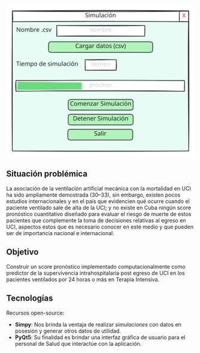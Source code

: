 <p align="center"> <img src="modelos UI/modelo_ventana_simulacion_v1.0.svg" alt="modelo" /> </p>

## Situación problémica
La asociación de la ventilación artificial mecánica con la mortalidad en UCI ha sido ampliamente demostrada (30–33), sin embargo, existen pocos estudios internacionales y en el país que evidencien qué ocurre cuando el paciente ventilado sale de alta de la UCI; y no existe en Cuba ningún score pronóstico cuantitativo diseñado para evaluar el riesgo de muerte de estos pacientes que complemente la toma de decisiones relativas al egreso en UCI, aspectos estos que es necesario conocer en este medio y que pueden ser de importancia nacional e internacional.

## Objetivo
Construir un score pronóstico implementado computacionalmente como predictor de la supervivencia intrahospitalaria post egreso de UCI en los pacientes ventilados por 24 horas o más en Terapia Intensiva.

## Tecnologías
Recursos open-source:
- **Simpy**: Nos brinda la ventaja de realizar _simulaciones_ con datos en posesión y generar otros datos de utilidad.
- **PyQt5**: Su finalidad es brindar una interfaz gráfica de usuario para el personal de Salud que interactúe con la aplicación.
